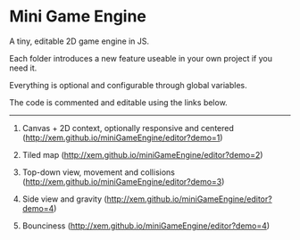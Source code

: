 Mini Game Engine
===

A tiny, editable 2D game engine in JS.

Each folder introduces a new feature useable in your own project if you need it.

Everything is optional and configurable through global variables.

The code is commented and editable using the links below.

---

1) Canvas + 2D context, optionally responsive and centered (http://xem.github.io/miniGameEngine/editor?demo=1)

2) Tiled map (http://xem.github.io/miniGameEngine/editor?demo=2)

3) Top-down view, movement and collisions (http://xem.github.io/miniGameEngine/editor?demo=3)

4) Side view and gravity (http://xem.github.io/miniGameEngine/editor?demo=4)

5) Bounciness (http://xem.github.io/miniGameEngine/editor?demo=4)